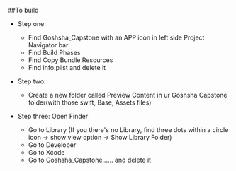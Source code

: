 ##To build 
- Step one:
  - Find Goshsha_Capstone with an APP icon in left side Project Navigator bar
  - Find Build Phases
  - Find Copy Bundle Resources
  - Find info.plist and delete it
 
- Step two:
  - Create a new folder called Preview Content in ur Goshsha Capstone folder(with those swift, Base, Assets files)

- Step three: Open Finder
  - Go to Library (If you there's no Library, find three dots within a circle icon -> show view option -> Show Library Folder)
  - Go to Developer
  - Go to Xcode
  - Go to Goshsha_Capstone...... and delete it
